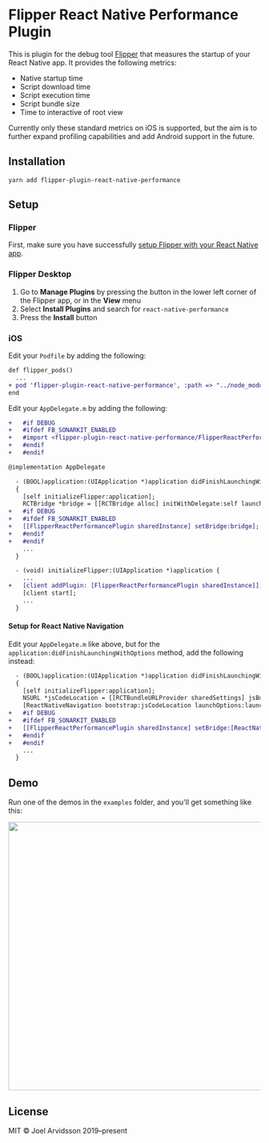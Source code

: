 # Flipper React Native Performance Plugin

This is plugin for the debug tool [Flipper](https://fbflipper.com) that measures the startup of your React Native app. It provides the following metrics:

- Native startup time
- Script download time
- Script execution time
- Script bundle size
- Time to interactive of root view

Currently only these standard metrics on iOS is supported, but the aim is to further expand profiling capabilities and add Android support in the future.

## Installation

```
yarn add flipper-plugin-react-native-performance
```

## Setup

### Flipper

First, make sure you have successfully [setup Flipper with your React Native app](https://fbflipper.com/docs/getting-started.html#setup-your-react-native-app).

### Flipper Desktop

1. Go to **Manage Plugins** by pressing the button in the lower left corner of the Flipper app, or in the **View** menu
2. Select **Install Plugins** and search for `react-native-performance`
3. Press the **Install** button

### iOS

Edit your `Podfile` by adding the following:

```diff
def flipper_pods()
  ...
+ pod 'flipper-plugin-react-native-performance', :path => "../node_modules/flipper-plugin-react-native-performance/ios", :configuration => 'Debug'
end
```

Edit your `AppDelegate.m` by adding the following:

```diff
+   #if DEBUG
+   #ifdef FB_SONARKIT_ENABLED
+   #import <flipper-plugin-react-native-performance/FlipperReactPerformancePlugin.h>
+   #endif
+   #endif

@implementation AppDelegate

  - (BOOL)application:(UIApplication *)application didFinishLaunchingWithOptions:(NSDictionary *)launchOptions
  {
    [self initializeFlipper:application];
    RCTBridge *bridge = [[RCTBridge alloc] initWithDelegate:self launchOptions:launchOptions];
+   #if DEBUG
+   #ifdef FB_SONARKIT_ENABLED
+   [[FlipperReactPerformancePlugin sharedInstance] setBridge:bridge];
+   #endif
+   #endif
    ...
  }

  - (void) initializeFlipper:(UIApplication *)application {
    ...
+   [client addPlugin: [FlipperReactPerformancePlugin sharedInstance]];
    [client start];
    ...
  }
```

#### Setup for React Native Navigation

Edit your `AppDelegate.m` like above, but for the `application:didFinishLaunchingWithOptions` method, add the following instead:

```diff
  - (BOOL)application:(UIApplication *)application didFinishLaunchingWithOptions:(NSDictionary *)launchOptions
  {
    [self initializeFlipper:application];
    NSURL *jsCodeLocation = [[RCTBundleURLProvider sharedSettings] jsBundleURLForBundleRoot:@"index" fallbackResource:nil];
    [ReactNativeNavigation bootstrap:jsCodeLocation launchOptions:launchOptions];
+   #if DEBUG
+   #ifdef FB_SONARKIT_ENABLED
+   [[FlipperReactPerformancePlugin sharedInstance] setBridge:[ReactNativeNavigation getBridge]];
+   #endif
+   #endif
    ...
  }
```

## Demo

Run one of the demos in the `examples` folder, and you'll get something like this:

<img width="535" alt="" src="https://user-images.githubusercontent.com/378279/69914354-ae6d8980-1443-11ea-8d7b-98ee4148f7a3.png">

## License

MIT © Joel Arvidsson 2019–present
